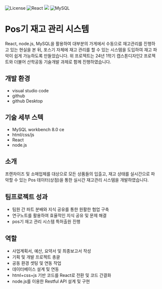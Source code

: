 ![License](https://img.shields.io/badge/license-MIT-blue.svg)
![React](https://img.shields.io/badge/React-20232A?style=for-the-badge&logo=react&logoColor=61DAFB)
<img src="https://img.shields.io/badge/node.js-339933?style=for-the-badge&logo=Node.js&logoColor=white">
![MySQL](https://img.shields.io/badge/MySQL-00000F?style=for-the-badge&logo=mysql&logoColor=white)

# Pos기 재고 관리 시스템 
React, node.js, MySQL을 활용하여 대부분의 가게에서 수동으로 재고관리를 진행하고 있는 현실을 본 뒤, 포스기 자체에 재고 관리를 할 수 있는 시스템을 도입하여 재고 파악이 쉽게 가능하도록 만들었습니다. 위 프로젝트는 24년 1학기 캡스톤디자인2 프로젝트와 더불어 산학공동 기술개발 과제로 함께 진행하였습니다. 

## 개발 환경 
- visual studio code
- github
- github Desktop

## 기술 세부 스텍
- MySQL workbench 8.0 ce
- html/css/js
- React
- node.js

## 소개 
프랜차이즈 및 소매업체를 대상으로 모든 상품들의 입출고, 재고 상태를 실시간으로 파악할 수 있는 
Pos 데이터(상점)을 통한 실시간 재고관리 시스템을 개발하였습니다. 


## 팀프로젝트 성과
- 팀원 간 파트 분배와 지식 공유를 통한 원활한 협업 구축
- 연구노트를 활용하여 효율적인 지식 공유 및 문제 해결
- pos기 재고 관리 시스템 특허출원 진행



## 역할 
-  사업계획서, 예산, 요약서 및 최종보고서 작성
-  기획 및 개발 프로젝트 총괄
-  공동 환경 셋팅 및 연동 작업 
- 데이터베이스 설계 및 연동
- html+css+js 기반 코드를 React로 전환 및 코드 간결화
- node.js를 이용한 Restful API 설계 및 구현


